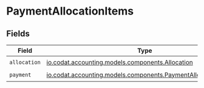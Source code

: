 # PaymentAllocationItems


## Fields

| Field                                                                                                                 | Type                                                                                                                  | Required                                                                                                              | Description                                                                                                           |
| --------------------------------------------------------------------------------------------------------------------- | --------------------------------------------------------------------------------------------------------------------- | --------------------------------------------------------------------------------------------------------------------- | --------------------------------------------------------------------------------------------------------------------- |
| `allocation`                                                                                                          | [io.codat.accounting.models.components.Allocation](../../models/components/Allocation.md)                             | :heavy_check_mark:                                                                                                    | N/A                                                                                                                   |
| `payment`                                                                                                             | [io.codat.accounting.models.components.PaymentAllocationPayment](../../models/components/PaymentAllocationPayment.md) | :heavy_check_mark:                                                                                                    | N/A                                                                                                                   |